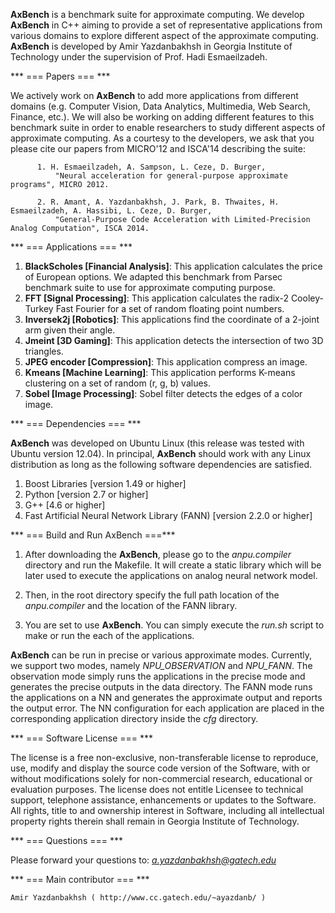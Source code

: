 **AxBench** is a benchmark suite for approximate computing. We develop **AxBench** in C++ aiming to provide a set of representative applications from various domains to explore different aspect of the approximate computing. **AxBench** is developed by Amir Yazdanbakhsh in Georgia Institute of Technology under the supervision of Prof. Hadi Esmaeilzadeh.

*** === Papers === ***

We actively work on **AxBench** to add more applications from different domains (e.g. Computer Vision, Data Analytics, Multimedia, Web Search, Finance, etc.). We will also be working on adding different features to this benchmark suite in order to enable researchers to study different aspects of approximate computing.  As a courtesy to the developers, we ask that you please cite our papers from MICRO'12 and ISCA'14 describing the suite:

          1. H. Esmaeilzadeh, A. Sampson, L. Ceze, D. Burger, 
              "Neural acceleration for general-purpose approximate programs", MICRO 2012.
          
          2. R. Amant, A. Yazdanbakhsh, J. Park, B. Thwaites, H. Esmaeilzadeh, A. Hassibi, L. Ceze, D. Burger,
              "General-Purpose Code Acceleration with Limited-Precision Analog Computation", ISCA 2014.

*** === Applications === ***

1. **BlackScholes [Financial Analysis]**: This application calculates the price of European options. We adapted this benchmark from Parsec benchmark suite to use for approximate computing purpose. 
2. **FFT [Signal Processing]**: This application calculates the radix-2 Cooley-Turkey Fast Fourier for a set of random floating point numbers. 
3. **Inversek2j [Robotics]**: This applications find the coordinate of a 2-joint arm given their angle.
4. **Jmeint [3D Gaming]**: This application detects the intersection of two 3D triangles.
5. **JPEG encoder [Compression]**: This application compress an image.
6. **Kmeans [Machine Learning]**: This application performs K-means clustering on a set of random (r, g, b) values.
7. **Sobel [Image Processing]**: Sobel filter detects the edges of a color image.

*** === Dependencies === ***

**AxBench** was developed on Ubuntu Linux (this release was tested with Ubuntu version 12.04). In principal, **AxBench** should work with any Linux distribution as long as the following software dependencies are satisfied.

1. Boost Libraries [version 1.49 or higher]
2. Python [version 2.7 or higher]
3. G++ [4.6 or higher]
4. Fast Artificial Neural Network Library (FANN) [version 2.2.0 or higher]

*** === Build and Run AxBench ===***

1) After downloading the **AxBench**, please go to the *anpu.compiler* directory and run the Makefile. It will create a static library which will be later used to execute the applications on analog neural network model.

2) Then, in the root directory specify the full path location of the *anpu.compiler* and the location of the FANN library.

3) You are set to use **AxBench**. You can simply execute the *run.sh* script to make or run the each of the applications. 

**AxBench** can be run in precise or various approximate modes. Currently, we support two modes, namely *NPU_OBSERVATION* and *NPU_FANN*. The observation mode simply runs the applications in the precise mode and generates the precise outputs in the data directory. The FANN mode runs the applications on a NN and generates the approximate output and reports the output error. The NN configuration for each application are placed in the corresponding application directory inside the *cfg* directory.
 
*** === Software License === ***

The license is a free non-exclusive, non-transferable license to reproduce, use, modify and display the source code version of the Software, with or without modifications solely for non-commercial research, educational or evaluation purposes. The license does not entitle Licensee to technical support, telephone assistance, enhancements or updates to the Software. All rights, title to and ownership interest in Software, including all intellectual property rights therein shall remain in Georgia Institute of Technology.

*** === Questions === ***

Please forward your questions to: *a.yazdanbakhsh@gatech.edu*

*** === Main contributor === ***

    Amir Yazdanbakhsh ( http://www.cc.gatech.edu/~ayazdanb/ )